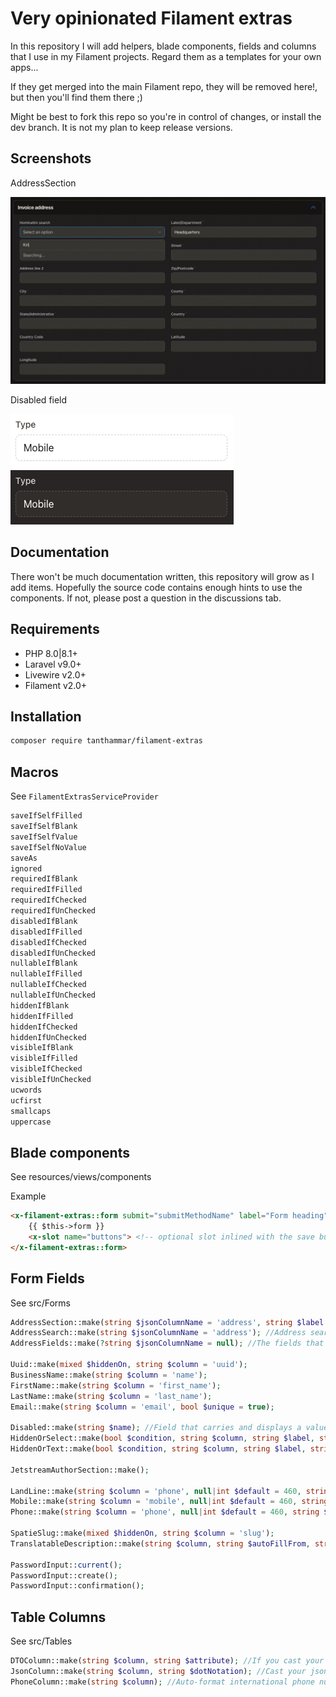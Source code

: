 # Very opinionated Filament extras
In this repository I will add helpers, blade components, fields and columns that I use in my Filament projects.
Regard them as a templates for your own apps...

If they get merged into the main Filament repo, they will be removed here!, but then you'll find them there ;)

Might be best to fork this repo so you're in control of changes, or install the dev branch. It is not my plan to keep release versions.

## Screenshots
AddressSection

![AddressSection](images/AddressSection.gif)

Disabled field

![](images/Disabled.png) ![](images/Disabled-dark.png)


## Documentation
There won't be much documentation written, this repository will grow as I add items.
Hopefully the source code contains enough hints to use the components.
If not, please post a question in the discussions tab.

## Requirements
- PHP 8.0|8.1+
- Laravel v9.0+
- Livewire v2.0+
- Filament v2.0+

## Installation
```bash
composer require tanthammar/filament-extras
```

## Macros
See `FilamentExtrasServiceProvider`

```bash
saveIfSelfFilled
saveIfSelfBlank
saveIfSelfValue
saveIfSelfNoValue
saveAs
ignored
requiredIfBlank
requiredIfFilled
requiredIfChecked
requiredIfUnChecked
disabledIfBlank
disabledIfFilled
disabledIfChecked
disabledIfUnChecked
nullableIfBlank
nullableIfFilled
nullableIfChecked
nullableIfUnChecked
hiddenIfBlank
hiddenIfFilled
hiddenIfChecked
hiddenIfUnChecked
visibleIfBlank
visibleIfFilled
visibleIfChecked
visibleIfUnChecked
ucwords
ucfirst
smallcaps
uppercase
``` 

## Blade components
See resources/views/components

Example
```html
<x-filament-extras::form submit="submitMethodName" label="Form heading" description="Very nice form component" button="Save">
    {{ $this->form }}
    <x-slot name="buttons"> <!-- optional slot inlined with the save button --> </x-slot>
</x-filament-extras::form>
```

## Form Fields
See src/Forms

```php
AddressSection::make(string $jsonColumnName = 'address', string $label = 'Address'); //Address lookup using free OSM service. Consists of AddressSearch + AddressFields
AddressSearch::make(string $jsonColumnName = 'address'); //Address search field only, if you want to add your own fields for the Address lookup
AddressFields::make(?string $jsonColumnName = null); //The fields that Address search tries to fill 

Uuid::make(mixed $hiddenOn, string $column = 'uuid');
BusinessName::make(string $column = 'name');
FirstName::make(string $column = 'first_name');
LastName::make(string $column = 'last_name');
Email::make(string $column = 'email', bool $unique = true);

Disabled::make(string $name); //Field that carries and displays a value but cannot be edited in frontend, represented with a dashed border
HiddenOrSelect::make(bool $condition, string $column, string $label, string|array $rule, array $options );
HiddenOrText::make(bool $condition, string $column, string $label, string|array $rule);

JetstreamAuthorSection::make();

LandLine::make(string $column = 'phone', null|int $default = 460, string $label = 'fields.phone');//validates international landline numbers
Mobile::make(string $column = 'mobile', null|int $default = 460, string $label = 'fields.mobile'); //validates international mobile numbers
Phone::make(string $column = 'phone', null|int $default = 460, string $label = 'fields.phone'); //validates international phone numbers (disregards phone number type)

SpatieSlug::make(mixed $hiddenOn, string $column = 'slug');
TranslatableDescription::make(string $column, string $autoFillFrom, string $label);

PasswordInput::current();
PasswordInput::create();
PasswordInput::confirmation();
```

## Table Columns
See src/Tables
```php
DTOColumn::make(string $column, string $attribute); //If you cast your json column into DTO's. Retrieved as $column?->attribute ?? ''
JsonColumn::make(string $column, string $dotNotation); //Cast your json column into 'array'. Retreived as data_get($column, $dotNotation, '')
PhoneColumn::make(string $column); //Auto-format international phone numbers (slow!, better to format when you save your value)
```



